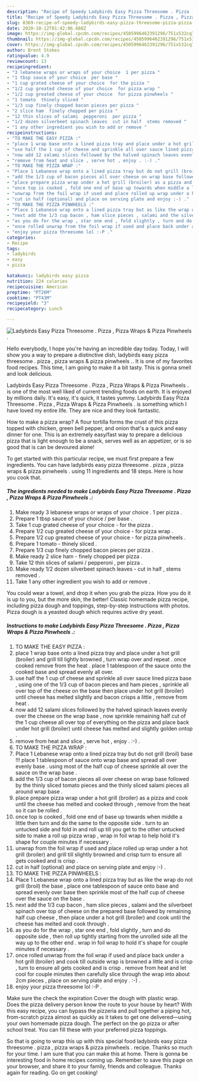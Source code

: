 ```yaml
---
description: "Recipe of Speedy Ladybirds Easy Pizza Threesome . Pizza , Pizza Wraps &amp;amp; Pizza Pinwheels ."
title: "Recipe of Speedy Ladybirds Easy Pizza Threesome . Pizza , Pizza Wraps &amp;amp; Pizza Pinwheels ."
slug: 8369-recipe-of-speedy-ladybirds-easy-pizza-threesome-pizza-pizza-wraps-and-amp-pizza-pinwheels
date: 2020-10-12T01:42:06.688Z
image: https://img-global.cpcdn.com/recipes/4505996462391296/751x532cq70/ladybirds-easy-pizza-threesome-pizza-pizza-wraps-pizza-pinwheels-recipe-main-photo.jpg
thumbnail: https://img-global.cpcdn.com/recipes/4505996462391296/751x532cq70/ladybirds-easy-pizza-threesome-pizza-pizza-wraps-pizza-pinwheels-recipe-main-photo.jpg
cover: https://img-global.cpcdn.com/recipes/4505996462391296/751x532cq70/ladybirds-easy-pizza-threesome-pizza-pizza-wraps-pizza-pinwheels-recipe-main-photo.jpg
author: Brent Stokes
ratingvalue: 4.9
reviewcount: 13
recipeingredient:
- "3 lebanese wraps or wraps of your choice  1 per pizza "
- "1 tbsp sauce of your choice  per base "
- "1 cup grated cheese of your choice  for the pizza "
- "1/2 cup greated cheese of your choice  for pizza wrap "
- "1/2 cup greated cheese of your choice  for pizza pinwheels "
- "1 tomato  thinely sliced "
- "1/3 cup finely chopped bacon pieces per pizza "
- "2 slice ham  finely chopped per pizza "
- "12 thin slices of salami  pepperoni  per pizza "
- "1/2 dozen silverbeet spinach leaves  cut in half  stems removed "
- "1 any other ingredient you wish to add or remove "
recipeinstructions:
- "TO MAKE THE EASY PIZZA :"
- "place 1 wrap base onto a lined pizza tray and place under a hot grill (broiler) and grill till lightly browned , turn wrap over and repeat . once cooked remove from the heat . place 1 tablespoon of the sauce onto the cooked base and spread evenly all over."
- "use half the 1 cup of cheese and sprinkle all over sauce lined pizza base , using one of the 1/3 cup of bacon pieces and ham pieces , sprinkle all over top of the cheese on the base then place under hot grill (broiler) until cheese has melted slightly and bacon crisps a little , remove from heat ."
- "now add 12 salami slices followed by the halved spinach leaves evenly over the cheese on the wrap base , now sprinkle remaining half cut of the 1 cup cheese all over top of everything on the pizza and place back under hot grill (broiler) until cheese has melted and slightly golden ontop ."
- "remove from heat and slice , serve hot , enjoy . :-) ."
- "TO MAKE THE PIZZA WRAP :"
- "Place 1 Lebanese wrap onto a lined pizza tray but do not grill (broil) base !!! place 1 tablespoon of sauce onto wrap base and spread all over evenly base . using most of the half cup of cheese sprinkle all over the sauce on the wrap base ."
- "add the 1/3 cup of bacon pieces all over cheese on wrap base followed by the thinly sliced tomato pieces and the thinly sliced salami pieces all around wrap base ."
- "place prepare pizza wrap under a hot grill (broiler) as a pizza and cook until the cheese has melted and cooked through , remove from the heat so it can be rolled ."
- "once top is cooked , fold one end of base up towards when middle a little then turn and do the same to the opposite side . turn to an untucked side and fold in and roll up till you get to the other untucked side to make a roll up pizza wrap , wrap in foil wrap to help hold it&#39;s shape for couple minutes if necessary ."
- "unwrap from the foil wrap if used and place rolled up wrap under a hot grill (broiler) and grill till slightly browned and crisp turn to ensure all gets cooked and is crisp ."
- "cut in half (optional) and place on serving plate and enjoy :-) ."
- "TO MAKE THE PIZZA PINWHEELS :"
- "Place 1 Lebanese wrap onto a lined pizza tray but as like the wrap do not grill (broil) the base , place one tablespoon of sauce onto base and spread evenly over base then sprinkle most of the half cup of cheese over the sauce on the base ."
- "next add the 1/3 cup bacon , ham slice pieces , salami and the silverbeet spinach over top of cheese on the prepared base followed by remaining half cup cheese , then place under a hot grill (broiler) and cook until the cheese has melted and cook through ."
- "as you do for the wrap , star one end , fold slightly , turn and do opposite side , then roll up tightly starting from the unrolled side all the way up to the other end . wrap in foil wrap to hold it&#39;s shape for couple minutes if necessary ."
- "once rolled unwrap from the foil wrap if used and place back under a hot grill (broiler) and cook till outside wrap is browned a little and is crisp , turn to ensure all gets cooked and is crisp . remove from heat and let cool for couple minutes then carefully slice through the wrap into about 2cm pieces , place on serving plate and enjoy . :-) ."
- "enjoy your pizza threesome lol :-P ."
categories:
- Recipe
tags:
- ladybirds
- easy
- pizza

katakunci: ladybirds easy pizza 
nutrition: 224 calories
recipecuisine: American
preptime: "PT26M"
cooktime: "PT43M"
recipeyield: "3"
recipecategory: Lunch

---
```



![Ladybirds Easy Pizza Threesome . Pizza , Pizza Wraps &amp; Pizza Pinwheels .](https://img-global.cpcdn.com/recipes/4505996462391296/751x532cq70/ladybirds-easy-pizza-threesome-pizza-pizza-wraps-pizza-pinwheels-recipe-main-photo.jpg)

Hello everybody, I hope you're having an incredible day today. Today, I will show you a way to prepare a distinctive dish, ladybirds easy pizza threesome . pizza , pizza wraps &amp; pizza pinwheels .. It is one of my favorites food recipes. This time, I am going to make it a bit tasty. This is gonna smell and look delicious.

Ladybirds Easy Pizza Threesome . Pizza , Pizza Wraps &amp; Pizza Pinwheels . is one of the most well liked of current trending foods on earth. It is enjoyed by millions daily. It's easy, it's quick, it tastes yummy. Ladybirds Easy Pizza Threesome . Pizza , Pizza Wraps &amp; Pizza Pinwheels . is something which I have loved my entire life. They are nice and they look fantastic.

How to make a pizza wrap? A flour tortilla forms the crust of this pizza topped with chicken, green bell pepper, and onion that&#39;s a quick and easy dinner for one. This is an extremely easy/fast way to prepare a delicious pizza that is light enough to be a snack, serves well as an appetizer, or is so good that is can be devoured alone!


To get started with this particular recipe, we must first prepare a few ingredients. You can have ladybirds easy pizza threesome . pizza , pizza wraps &amp; pizza pinwheels . using 11 ingredients and 18 steps. Here is how you cook that.

<!--inarticleads1-->

##### The ingredients needed to make Ladybirds Easy Pizza Threesome . Pizza , Pizza Wraps &amp; Pizza Pinwheels .:

1. Make ready 3 lebanese wraps or wraps of your choice . 1 per pizza .
1. Prepare 1 tbsp sauce of your choice / per base .
1. Take 1 cup grated cheese of your choice - for the pizza .
1. Prepare 1/2 cup greated cheese of your choice - for pizza wrap .
1. Prepare 1/2 cup greated cheese of your choice - for pizza pinwheels .
1. Prepare 1 tomato - thinely sliced .
1. Prepare 1/3 cup finely chopped bacon pieces per pizza .
1. Make ready 2 slice ham - finely chopped per pizza .
1. Take 12 thin slices of salami / pepperoni , per pizza .
1. Make ready 1/2 dozen silverbeet spinach leaves - cut in half , stems removed .
1. Take 1 any other ingredient you wish to add or remove .


You could wear a towel, and drop it when you grab the pizza. How you do it is up to you, but the more skin, the better! Classic homemade pizza recipe, including pizza dough and toppings, step-by-step instructions with photos. Pizza dough is a yeasted dough which requires active dry yeast. 

<!--inarticleads2-->

##### Instructions to make Ladybirds Easy Pizza Threesome . Pizza , Pizza Wraps &amp; Pizza Pinwheels .:

1. TO MAKE THE EASY PIZZA :
1. place 1 wrap base onto a lined pizza tray and place under a hot grill (broiler) and grill till lightly browned , turn wrap over and repeat . once cooked remove from the heat . place 1 tablespoon of the sauce onto the cooked base and spread evenly all over.
1. use half the 1 cup of cheese and sprinkle all over sauce lined pizza base , using one of the 1/3 cup of bacon pieces and ham pieces , sprinkle all over top of the cheese on the base then place under hot grill (broiler) until cheese has melted slightly and bacon crisps a little , remove from heat .
1. now add 12 salami slices followed by the halved spinach leaves evenly over the cheese on the wrap base , now sprinkle remaining half cut of the 1 cup cheese all over top of everything on the pizza and place back under hot grill (broiler) until cheese has melted and slightly golden ontop .
1. remove from heat and slice , serve hot , enjoy . :-) .
1. TO MAKE THE PIZZA WRAP :
1. Place 1 Lebanese wrap onto a lined pizza tray but do not grill (broil) base !!! place 1 tablespoon of sauce onto wrap base and spread all over evenly base . using most of the half cup of cheese sprinkle all over the sauce on the wrap base .
1. add the 1/3 cup of bacon pieces all over cheese on wrap base followed by the thinly sliced tomato pieces and the thinly sliced salami pieces all around wrap base .
1. place prepare pizza wrap under a hot grill (broiler) as a pizza and cook until the cheese has melted and cooked through , remove from the heat so it can be rolled .
1. once top is cooked , fold one end of base up towards when middle a little then turn and do the same to the opposite side . turn to an untucked side and fold in and roll up till you get to the other untucked side to make a roll up pizza wrap , wrap in foil wrap to help hold it&#39;s shape for couple minutes if necessary .
1. unwrap from the foil wrap if used and place rolled up wrap under a hot grill (broiler) and grill till slightly browned and crisp turn to ensure all gets cooked and is crisp .
1. cut in half (optional) and place on serving plate and enjoy :-) .
1. TO MAKE THE PIZZA PINWHEELS :
1. Place 1 Lebanese wrap onto a lined pizza tray but as like the wrap do not grill (broil) the base , place one tablespoon of sauce onto base and spread evenly over base then sprinkle most of the half cup of cheese over the sauce on the base .
1. next add the 1/3 cup bacon , ham slice pieces , salami and the silverbeet spinach over top of cheese on the prepared base followed by remaining half cup cheese , then place under a hot grill (broiler) and cook until the cheese has melted and cook through .
1. as you do for the wrap , star one end , fold slightly , turn and do opposite side , then roll up tightly starting from the unrolled side all the way up to the other end . wrap in foil wrap to hold it&#39;s shape for couple minutes if necessary .
1. once rolled unwrap from the foil wrap if used and place back under a hot grill (broiler) and cook till outside wrap is browned a little and is crisp , turn to ensure all gets cooked and is crisp . remove from heat and let cool for couple minutes then carefully slice through the wrap into about 2cm pieces , place on serving plate and enjoy . :-) .
1. enjoy your pizza threesome lol :-P .


Make sure the check the expiration Cover the dough with plastic wrap. Does the pizza delivery person know the route to your house by heart? With this easy recipe, you can bypass the pizzeria and pull together a piping hot, from-scratch pizza almost as quickly as it takes to get one delivered—using your own homemade pizza dough. The perfect on the go pizza or after school treat. You can fill these with your preferred pizza toppings. 

So that is going to wrap this up with this special food ladybirds easy pizza threesome . pizza , pizza wraps &amp; pizza pinwheels . recipe. Thanks so much for your time. I am sure that you can make this at home. There is gonna be interesting food in home recipes coming up. Remember to save this page on your browser, and share it to your family, friends and colleague. Thanks again for reading. Go on get cooking!
